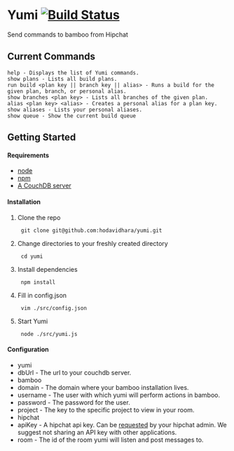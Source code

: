 Yumi [![Build Status](https://travis-ci.org/[hodavidhara]/[yumi].png)](https://travis-ci.org/[hodavidhara]/[yumi])
===

Send commands to bamboo from Hipchat

## Current Commands ##

    help - Displays the list of Yumi commands.
    show plans - Lists all build plans.
    run build <plan key || branch key || alias> - Runs a build for the given plan, branch, or personal alias.
    show branches <plan key> - Lists all branches of the given plan.
    alias <plan key> <alias> - Creates a personal alias for a plan key.
    show aliases - Lists your personal aliases.
    show queue - Show the current build queue

## Getting Started ##

#### Requirements ####

- [node](http://nodejs.org/)
- [npm](https://npmjs.org/)
- [A CouchDB server](http://couchdb.apache.org/)

#### Installation ####

1. Clone the repo

        git clone git@github.com:hodavidhara/yumi.git
        
2. Change directories to your freshly created directory

        cd yumi
        
3. Install dependencies

        npm install
        
4. Fill in config.json

        vim ./src/config.json
        
5. Start Yumi

        node ./src/yumi.js

#### Configuration ####

- yumi
 - dbUrl - The url to your couchdb server.
- bamboo
 - domain - The domain where your bamboo installation lives.
 - username - The user with which yumi will perform actions in bamboo.
 - password - The password for the user.
 - project - The key to the specific project to view in your room.
- hipchat
 - apiKey - A hipchat api key. Can be [requested](https://www.hipchat.com/admin/api) by your hipchat admin. We suggest not sharing an API key with other applications.
 - room - The id of the room yumi will listen and post messages to.
